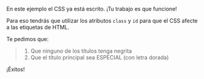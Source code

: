 En este ejemplo el CSS ya está escrito. ¡Tu trabajo es que funcione!

Para eso tendrás que utilizar los atributos `class` y `id` para que el CSS afecte a las etiquetas de HTML.

Te pedimos que:

> 1. Que ninguno de los títulos tenga negrita
> 2. Que el título principal sea ESPECIAL (con letra dorada)

¡Éxitos!